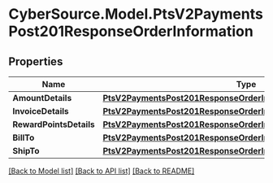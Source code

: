 # CyberSource.Model.PtsV2PaymentsPost201ResponseOrderInformation
## Properties

Name | Type | Description | Notes
------------ | ------------- | ------------- | -------------
**AmountDetails** | [**PtsV2PaymentsPost201ResponseOrderInformationAmountDetails**](PtsV2PaymentsPost201ResponseOrderInformationAmountDetails.md) |  | [optional] 
**InvoiceDetails** | [**PtsV2PaymentsPost201ResponseOrderInformationInvoiceDetails**](PtsV2PaymentsPost201ResponseOrderInformationInvoiceDetails.md) |  | [optional] 
**RewardPointsDetails** | [**PtsV2PaymentsPost201ResponseOrderInformationRewardPointsDetails**](PtsV2PaymentsPost201ResponseOrderInformationRewardPointsDetails.md) |  | [optional] 
**BillTo** | [**PtsV2PaymentsPost201ResponseOrderInformationBillTo**](PtsV2PaymentsPost201ResponseOrderInformationBillTo.md) |  | [optional] 
**ShipTo** | [**PtsV2PaymentsPost201ResponseOrderInformationShipTo**](PtsV2PaymentsPost201ResponseOrderInformationShipTo.md) |  | [optional] 

[[Back to Model list]](../README.md#documentation-for-models) [[Back to API list]](../README.md#documentation-for-api-endpoints) [[Back to README]](../README.md)

